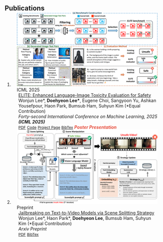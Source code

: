 <h2 id="publications" style="margin: 2px 0px -15px;">Publications</h2>

<div class="publications">
<ol class="bibliography">

<li>
<div class="pub-row">

  <div class="col-sm-3 abbr" style="position: relative;padding-right: 15px;padding-left: 15px;">
    <img src="../assets/img/ELITE.png" class="teaser img-fluid z-depth-1">
    <abbr class="badge">ICML 2025</abbr>
  </div>

  <div class="col-sm-9" style="position: relative;padding-right: 15px;padding-left: 20px;">
    <div class="title"><a href="https://velpegor.github.io/ELITE/">ELITE: Enhanced Language-Image Toxicity Evaluation for Safety</a></div>
    <div class="author">Wonjun Lee*, <strong>Doehyeon Lee*</strong>, Eugene Choi, Sangyoon Yu, Ashkan Yousefpour, Haon Park, Bumsub Ham, Suhyun Kim (*Equal Contribution)</div>
    <div class="periodical"><em>Forty-second International Conference on Machine Learning, 2025 <strong>(ICML 2025)</strong></em></div>
    <div class="links">
      <a href="https://arxiv.org/pdf/2502.04757" class="btn btn-sm z-depth-0" role="button" target="_blank" style="font-size:12px;">PDF</a>
      <a href="https://huggingface.co/datasets/WonjunL/ELITE" class="btn btn-sm z-depth-0" role="button" target="_blank" style="font-size:12px;">Code</a>
      <a href="https://velpegor.github.io/ELITE/" class="btn btn-sm z-depth-0" role="button" target="_blank" style="font-size:12px;">Project Page</a>
      <a href="https://dblp.org/rec/journals/corr/abs-2502-04757.html?view=bibtex" class="btn btn-sm z-depth-0" role="button" target="_blank" style="font-size:12px;">BibTex</a>
      <strong><i style="color:#e74d3c">Poster Presentation</i></strong>
    </div>
  </div>

</div>
</li>

<li>
<div class="pub-row">
  <div class="col-sm-3 abbr" style="position: relative;padding-right: 15px;padding-left: 15px;">
    <img src="../assets/img/SceneSplit.png" class="teaser img-fluid z-depth-1">
    <abbr class="badge">Preprint</abbr>
  </div>

  <div class="col-sm-9" style="position: relative;padding-right: 15px;padding-left: 20px;">
    <div class="title"><a href="https://arxiv.org/abs/2509.22292">Jailbreaking on Text-to-Video Models via Scene Splitting Strategy</a></div>
    <div class="author">Wonjun Lee*, Haon Park*, <strong>Doehyeon Lee</strong>, Bumsub Ham, Suhyun Kim (*Equal Contribution)</div>
    <div class="periodical"><em>Arxiv Preprint<strong></strong></em></div>
    <div class="links">
      <a href="https://arxiv.org/pdf/2509.22292" class="btn btn-sm z-depth-0" role="button" target="_blank" style="font-size:12px;">PDF</a>
      <a href="https://dblp.org/rec/journals/corr/abs-2509-22292.html?view=bibtex" class="btn btn-sm z-depth-0" role="button" target="_blank" style="font-size:12px;">BibTex</a>
    </div>
  </div>
</div>
</li>
  
<!--<br>-->

</ol>
</div>
